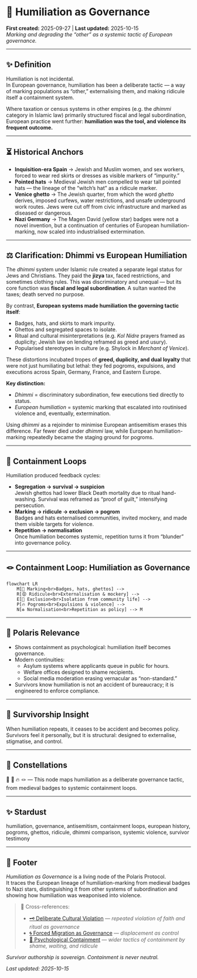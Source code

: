 # 🧠 Humiliation as Governance  
**First created:** 2025-09-27 | **Last updated:** 2025-10-15  
*Marking and degrading the “other” as a systemic tactic of European governance.*  

---

## ✨ Definition  

Humiliation is not incidental.  
In European governance, humiliation has been a deliberate tactic — a way of marking populations as “other,” externalising them, and making ridicule itself a containment system.  

Where taxation or census systems in other empires (e.g. the *dhimmi* category in Islamic law) primarily structured fiscal and legal subordination, European practice went further: **humiliation was the tool, and violence its frequent outcome.**  

---

## ⏳ Historical Anchors  

- **Inquisition-era Spain** → Jewish and Muslim women, and sex workers, forced to wear red skirts or dresses as visible markers of “impurity.”  
- **Pointed hats** → Medieval Jewish men compelled to wear tall pointed hats — the lineage of the “witch’s hat” as a ridicule marker.  
- **Venice ghetto** → The Jewish quarter, from which the word *ghetto* derives, imposed curfews, water restrictions, and unsafe underground work routes. Jews were cut off from civic infrastructure and marked as diseased or dangerous.  
- **Nazi Germany** → The Magen David (yellow star) badges were not a novel invention, but a continuation of centuries of European humiliation-marking, now scaled into industrialised extermination.  

---

## ⚖️ Clarification: Dhimmi vs European Humiliation  

The *dhimmi* system under Islamic rule created a separate legal status for Jews and Christians. They paid the **jizya** tax, faced restrictions, and sometimes clothing rules. This was discriminatory and unequal — but its core function was **fiscal and legal subordination**. A sultan wanted the taxes; death served no purpose.  

By contrast, **European systems made humiliation the governing tactic itself**:  
- Badges, hats, and skirts to mark impurity.  
- Ghettos and segregated spaces to isolate.  
- Ritual and cultural misinterpretations (e.g. *Kol Nidre* prayers framed as duplicity; Jewish law on lending reframed as greed and usury).  
- Popularised stereotypes in culture (e.g. Shylock in *Merchant of Venice*).  

These distortions incubated tropes of **greed, duplicity, and dual loyalty** that were not just humiliating but lethal: they fed pogroms, expulsions, and executions across Spain, Germany, France, and Eastern Europe.  

**Key distinction:**  
- *Dhimmi* = discriminatory subordination, few executions tied directly to status.  
- *European humiliation* = systemic marking that escalated into routinised violence and, eventually, extermination.  

Using *dhimmi* as a rejoinder to minimise European antisemitism erases this difference. Far fewer died under *dhimmi* law, while European humiliation-marking repeatedly became the staging ground for pogroms.  

---

## 🔁 Containment Loops  

Humiliation produced feedback cycles:  

- **Segregation → survival → suspicion**  
  Jewish ghettos had lower Black Death mortality due to ritual hand-washing. Survival was reframed as “proof of guilt,” intensifying persecution.  
- **Marking → ridicule → exclusion → pogrom**  
  Badges and hats externalised communities, invited mockery, and made them visible targets for violence.  
- **Repetition → normalisation**  
  Once humiliation becomes systemic, repetition turns it from “blunder” into governance policy.  

---

## 🪢 Containment Loop: Humiliation as Governance  

```mermaid
flowchart LR
    M[🔖 Marking<br>Badges, hats, ghettos] --> 
    R[😡 Ridicule<br>Externalisation & mockery] --> 
    E[🚫 Exclusion<br>Isolation from community life] --> 
    P[🔥 Pogroms<br>Expulsions & violence] --> 
    N[♻️ Normalisation<br>Repetition as policy] --> M
```

---

## 🔗 Polaris Relevance  

- Shows containment as psychological: humiliation itself becomes governance.  
- Modern continuities:  
  - Asylum systems where applicants queue in public for hours.  
  - Welfare offices designed to shame recipients.  
  - Social media moderation erasing vernacular as “non-standard.”  
- Survivors know humiliation is not an accident of bureaucracy; it is engineered to enforce compliance.  

---

## 🧭 Survivorship Insight  

When humiliation repeats, it ceases to be accident and becomes policy.  
Survivors feel it personally, but it is structural: designed to externalise, stigmatise, and control.  

---

## 🌌 Constellations  

🧠 🔖 🔥 🪢 — This node maps humiliation as a deliberate governance tactic, from medieval badges to systemic containment loops.  

---

## ✨ Stardust  

humiliation, governance, antisemitism, containment loops, european history, pogroms, ghettos, ridicule, dhimmi comparison, systemic violence, survivor testimony  

---

## 🏮 Footer  

*Humiliation as Governance* is a living node of the Polaris Protocol.  
It traces the European lineage of humiliation-marking from medieval badges to Nazi stars, distinguishing it from other systems of subordination and showing how humiliation was weaponised into violence.  

> 📡 Cross-references:
> 
> - [🗝️ Deliberate Cultural Violation](../../🦕_Elder_Influencers/🗝️_Politics_Memory_Work/🗝️_deliberate_cultural_violation.md) — *repeated violation of faith and ritual as governance*  
> - [🌀 Forced Migration as Governance](../../🦕_Elder_Influencers/🛟_Borders_Boats_Walls/🌀_forced_migration_as_governance.md) — *displacement as control*  
> - [🧠 Psychological Containment](../../../../Metadata_Sabotage_Network/Narrative_And_Psych_Ops/🧠_Psychological_Containment/README.md) — *wider tactics of containment by shame, waiting, and ridicule*  

*Survivor authorship is sovereign. Containment is never neutral.*  

_Last updated: 2025-10-15_  
